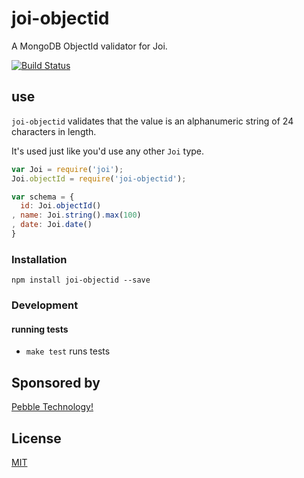 
# joi-objectid

A MongoDB ObjectId validator for Joi.

[![Build Status](https://magnum.travis-ci.com/pebble/joi-objectid.svg?token=2fGKDUnr1Num4uYLzNYp&branch=master)](https://magnum.travis-ci.com/pebble/joi-objectid)

## use

`joi-objectid` validates that the value is an alphanumeric string of 24 characters
in length.

It's used just like you'd use any other `Joi` type.

```js
var Joi = require('joi');
Joi.objectId = require('joi-objectid');

var schema = {
  id: Joi.objectId()
, name: Joi.string().max(100)
, date: Joi.date()
}

```

### Installation

```
npm install joi-objectid --save
```

### Development

#### running tests

- `make test` runs tests

## Sponsored by

[Pebble Technology!](https://getpebble.com)

## License

[MIT](https://github.com/pebble/joi-objectid/blob/master/LICENSE)
